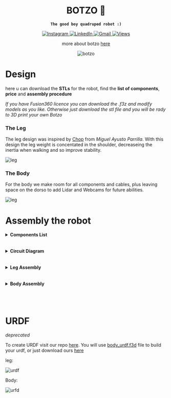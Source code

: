 <div align="center">
<h1>BOTZO 🐾</h1>

**`The good boy quadruped robot :)`**

<p align="center">
    <a href="https://www.instagram.com/botzo.ie/" target="_blank" rel="noopener noreferrer">
        <img alt="Instagram" src="https://img.shields.io/badge/Instagram-%232C3454.svg?style=for-the-badge&logo=Instagram&logoColor=white" />
    </a>
    <a href="" target="_blank" rel="noopener noreferrer">
        <img alt="LinkedIn" src="https://img.shields.io/badge/Youtube-%232C3454.svg?style=for-the-badge&logo=Youtube&logoColor=white" />
    </a>
    <a href="mailto:botzoteam@gmail.com">
        <img alt="Gmail" src="https://img.shields.io/badge/Gmail-2c3454?style=for-the-badge&logo=gmail&logoColor=white" />
    </a>
    <a href="">
        <img alt="Views" src="https://komarev.com/ghpvc/?username=botzo&color=blue&style=for-the-badge&abbreviated=true" />
    </a>

more about botzo [here](https://github.com/IERoboticsAILab/botzo)

![botzo](https://github.com/botzo-team/our_images_and_videos/blob/main/botzo_new_final_design.png)

</p>
</div>



# Design
here u can download the **STLs** for the robot, find the **list of components**, **price** and **assembly procedure**

_If you have Fusion360 licence you can download the .f3z and modify models as you like. Otherwise just download the stl file and you will be rady to 3D print your own Botzo_


### The Leg

The leg design was inspired by [Chop](https://hackaday.io/project/171456-diy-hobby-servos-quadruped-robot/details) from _Miguel Ayusto Parrilla_. With this design the leg weight is concentated in the shoulder, decreaseing the inertia when walking and so improve stability.

![leg](https://github.com/botzo-team/our_images_and_videos/blob/main/FULL_LEG.gif)


### The Body

For the body we make room for all components and cables, plus leaving space on the dorso to add Lidar and Webcams for future abilities.

![leg](https://github.com/botzo-team/our_images_and_videos/blob/main/animation_new_final_body.gif)

# Assembly the robot

<details>
  <summary><strong>Components List</strong></summary>


| Quantity | Component                        | Link         | Price (Single) | Component Total | Status       | Description                           | Measures (cm) |
|----------|----------------------------------|-------------|----------------|----------------|--------------|--------------------------------------|--------------|
| x1       | Arduino Mega                     | Amazon      | 25.99€         | 25.99€         | In the lab   | Control over servos and IMU         |              |
| x1       | Raspberry Pi                     | -           | -              | -              | In the lab   | Brain                                |              |
| x1       | Raspberry Pi camera module V2 8MP | Amazon      | 13.79€         | 13.79€         | In the lab   | Camera module for Raspberry         |              |
| x1       | Buck converter 5V-5A out         | Amazon      | 11.99€         | 11.99€         | In the lab   | Buck converter 5V-5A (25W) for Rpi  |              |
| x5       | Buck converter 5-40V 12A out     | Amazon      | 35.99€         | 35.99€         | In the lab   | Buck converters for servos          | 6x5x2        |
| x12      | Servo DS3225 25kg                | -           | -              | -              | In the lab   | Actuators for legs                  |              |
| x1       | MPU-6050                         | -           | -              | -              | In the lab   | Balancing sensor                    | 2x2.3x0.7    |
| x2       | LiPo batteries RC                | Amazon      | 45.99€         | 91.98€         | In the lab   | Power in series                     |              |
| x1       | Oled Display                     | Amazon      | 9.99€          | 9.99€          | In the lab   | Display informations                |              |
| x1       | PS3 controller                   | Amazon      | 17.99€         | 17.99€         | In the lab   | PS3 controller to move robot        |              |
|        |                    |       |         |        |   |       |              |
| x20      | 8x3x4 mm bearings                | Amazon (x2) | 7.09€          | 14.18€         | Need to buy  | Bearings for moving parts           |              |
| x4 | 10x5x4 mm bearings | | | | | For shoulder stronger axes| |
| x1       | Dean T Connectors                | Amazon      | 9.99€          | 9.99€          | In the lab   | Connection of the circuit           |              |
| x1       | Cables 14 AWG                    | Amazon      | 25.5€          | 25.5€          | In the lab   | Cables high current                 |              |
| x1       | Cables 10 AWG                    | Amazon      | 16.99€         | 16.99€         | Need to buy  | Cables high current                 |              |
| x1       | TPU Bambu filament               | Bambu       | 44.73€         | 44.73€         | Need to buy  | TPU for foot                        |              |
| | Set of M3, M2.5 and M2 screws| | | | | | |
| | Set of inserts for M3, M2.5 and M2 screws | | | | | | |

**Total: 256.39€**

_Price can vary depending on what you already have, but the goal is to stay  under 500€_

</details>

<br>
<br>

<details>
  <summary><strong>Circuit Diagram</strong></summary>

  ![circuit design](https://github.com/botzo-team/our_images_and_videos/blob/main/full_circuit_scketch.png)

</details>

<br>
<br>

<details>
  <summary><strong>Leg Assembly</strong></summary>

![leg](https://github.com/botzo-team/our_images_and_videos/blob/main/assemble_one_leg_timelapse.gif)

</details>

<br>
<br>

<details>
  <summary><strong>Body Assembly</strong></summary>

_commin soon_

</details>

<br>
<br>
<br>

# URDF

_deprecated_

To create URDF visit our repo [here](https://github.com/botzo-team/create_URDF).
You will use [body_urdf.f3d](https://github.com/botzo-team/STL_files/blob/main/URDF%20file/body_urdf.f3d) file to build your urdf, or just download ours [here](https://github.com/IERoboticsAILab/botzo_STLs/tree/main/URDF%20file)

leg:

![urdf](https://github.com/botzo-team/our_images_and_videos/blob/main/urdf_leg.png)

Body:

![urfd](https://github.com/botzo-team/our_images_and_videos/blob/main/urdf_body.png)